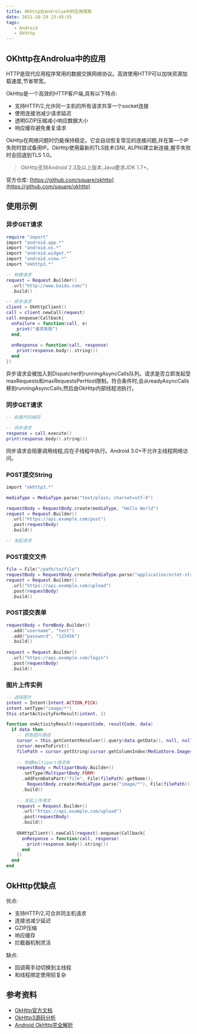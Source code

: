 ```yaml
---
title: OKhttp在Androlua中的应用探索
date: 2021-10-29 23:45:55
tags: 
   - Android
   - Okhttp
---
```


## OKhttp在Androlua中的应用

HTTP是现代应用程序常用的数据交换网络协议。高效使用HTTP可以加快资源加载速度,节省带宽。

OkHttp是一个高效的HTTP客户端,具有以下特点:

* 支持HTTP/2,允许同一主机的所有请求共享一个socket连接
* 使用连接池减少请求延迟
* 透明GZIP压缩减小响应数据大小
* 响应缓存避免重复请求

OkHttp在网络问题时仍能保持稳定。它会自动恢复常见的连接问题,并在第一个IP失败时尝试备用IP。OkHttp使用最新的TLS技术(SNI, ALPN)建立新连接,握手失败时会回退到TLS 1.0。

> OkHttp支持Android 2.3及以上版本,Java要求JDK 1.7+。

官方仓库:
[https://github.com/square/okhttp](https://github.com/square/okhttp)

## 使用示例

### 异步GET请求

```lua
require "import"
import "android.app.*"
import "android.os.*"
import "android.widget.*"
import "android.view.*"
import "okhttp3.*"

-- 构建请求
request = Request.Builder()
  .url("http://www.baidu.com/")
  .build()

-- 异步请求
client = OkHttpClient()
call = client.newCall(request)
call.enqueue(Callback{
  onFailure = function(call, e)
    print("请求失败")
  end,
  
  onResponse = function(call, response)
    print(response.body().string())
  end
})
```

异步请求会被加入到Dispatcher的runningAsyncCalls队列。请求是否立即发起受maxRequests和maxRequestsPerHost限制。符合条件时,会从readyAsyncCalls移到runningAsyncCalls,然后由OkHttp内部线程池执行。

### 同步GET请求

```lua
-- 前面代码相同

-- 同步请求
response = call.execute()
print(response.body().string())
```

同步请求会阻塞调用线程,应在子线程中执行。Android 3.0+不允许主线程网络访问。

### POST提交String

```lua
import "okhttp3.*"

mediaType = MediaType.parse("text/plain; charset=utf-8")

requestBody = RequestBody.create(mediaType, "Hello World")
request = Request.Builder()
  .url("https://api.example.com/post")
  .post(requestBody)
  .build()

-- 发起请求
```

### POST提交文件

```lua
file = File("/path/to/file")
requestBody = RequestBody.create(MediaType.parse("application/octet-stream"), file)
request = Request.Builder()
  .url("https://api.example.com/upload")
  .post(requestBody) 
  .build()
```

### POST提交表单

```lua
requestBody = FormBody.Builder()
  .add("username", "test")
  .add("password", "123456")
  .build()
  
request = Request.Builder()
  .url("https://api.example.com/login")
  .post(requestBody)
  .build()
```

### 图片上传实例

```lua
-- 选择图片
intent = Intent(Intent.ACTION_PICK)
intent.setType("image/*")
this.startActivityForResult(intent, 1)

function onActivityResult(requestCode, resultCode, data)
  if data then
    -- 获取图片路径
    cursor = this.getContentResolver().query(data.getData(), null, null, null, null)
    cursor.moveToFirst()
    filePath = cursor.getString(cursor.getColumnIndex(MediaStore.Images.Media.DATA))
    
    -- 构建multipart请求体
    requestBody = MultipartBody.Builder()
      .setType(MultipartBody.FORM)
      .addFormDataPart("file", File(filePath).getName(),
        RequestBody.create(MediaType.parse("image/*"), File(filePath)))
      .build()
      
    -- 发起上传请求  
    request = Request.Builder()
      .url("https://api.example.com/upload")
      .post(requestBody)
      .build()
      
    OkHttpClient().newCall(request).enqueue(Callback{
      onResponse = function(call, response)
        print(response.body().string())
      end
    })
  end
end
```

## OkHttp优缺点

优点:
* 支持HTTP/2,可合并同主机请求
* 连接池减少延迟
* GZIP压缩
* 响应缓存
* 拦截器机制灵活

缺点:
* 回调需手动切换到主线程
* 和线程绑定使用较复杂

## 参考资料

* [OkHttp官方文档](https://square.github.io/okhttp/)
* [OkHttp3源码分析](https://www.jianshu.com/p/b0353ed71151)
* [Android OkHttp完全解析](https://blog.csdn.net/lmj623565791/article/details/47911083)
